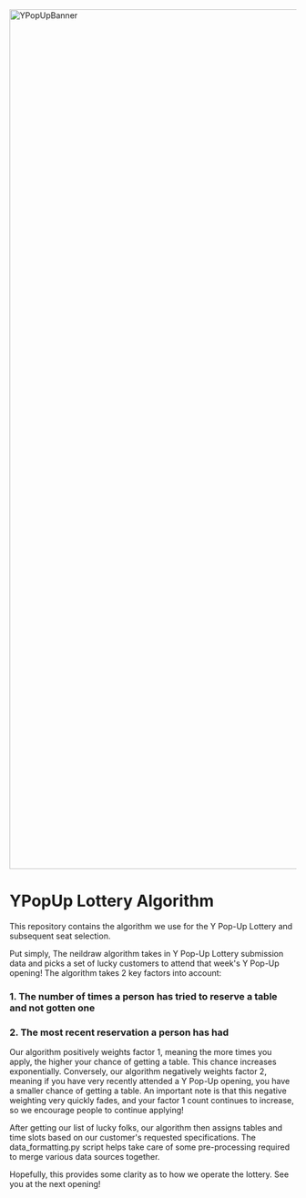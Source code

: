 <img width="1511" alt="YPopUpBanner" src="https://github.com/NeilSachdeva/YPopUp/assets/60718463/dc9eb077-fa2a-4e94-9944-3bb672f2b0af">

# YPopUp Lottery Algorithm
This repository contains the algorithm we use for the Y Pop-Up Lottery and subsequent seat selection.

Put simply, The neildraw algorithm takes in Y Pop-Up Lottery submission data and picks a set of lucky customers to attend that week's Y Pop-Up opening!
The algorithm takes 2 key factors into account:
### 1. The number of times a person has tried to reserve a table and not gotten one
### 2. The most recent reservation a person has had

Our algorithm positively weights factor 1, meaning the more times you apply, the higher your chance of getting a table. This chance increases exponentially.
Conversely, our algorithm negatively weights factor 2, meaning if you have very recently attended a Y Pop-Up opening, you have a smaller chance of getting a table. An important note is that this negative weighting very quickly fades, and your factor 1 count continues to increase, so we encourage people to continue applying!

After getting our list of lucky folks, our algorithm then assigns tables and time slots based on our customer's requested specifications. The data_formatting.py script helps take care of some pre-processing required to merge various data sources together.

Hopefully, this provides some clarity as to how we operate the lottery. See you at the next opening!
